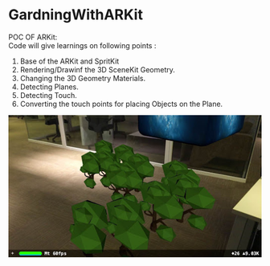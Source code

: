 # GardningWithARKit
POC OF ARKit: <br>
Code will give learnings on following points :
1. Base of the ARKit and SpritKit
2. Rendering/Drawinf the 3D SceneKit Geometry.
3. Changing the 3D Geometry Materials.
4. Detecting Planes.
5. Detecting Touch.
6. Converting the touch points for placing Objects on the Plane.

![optional Text](https://github.com/prabhatk/GardningWithARKit/blob/master/GardningWithARKit/screenshot.jpg)




